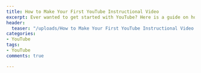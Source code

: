 ```yaml
---
title: How to Make Your First YouTube Instructional Video
excerpt: Ever wanted to get started with YouTube? Here is a guide on how to get started!
header:
  teaser: "/uploads/How to Make Your First YouTube Instructional Video.png"
categories:
- YouTube
tags:
- YouTube
comments: true

---
```

